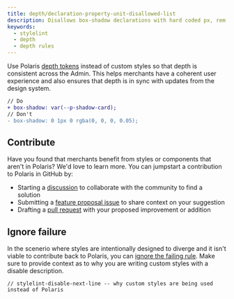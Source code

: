 ```yaml
---
title: depth/declaration-property-unit-disallowed-list
description: Disallows box-shadow declarations with hard coded px, rem, or em units
keywords:
  - stylelint
  - depth
  - depth rules
---
```


Use Polaris [depth tokens](/tokens/depth) instead of custom styles so that depth is consistent across the Admin. This helps merchants have a coherent user experience and also ensures that depth is in sync with updates from the design system.

```diff
// Do
+ box-shadow: var(--p-shadow-card);
// Don't
- box-shadow: 0 1px 0 rgba(0, 0, 0, 0.05);
```

## Contribute

Have you found that merchants benefit from styles or components that aren't in Polaris? We'd love to learn more. You can jumpstart a contribution to Polaris in GitHub by:

- Starting a [discussion](https://github.com/Shopify/polaris/discussions/6750) to collaborate with the community to find a solution
- Submitting a [feature proposal issue](https://github.com/Shopify/polaris/issues/new?assignees=&labels=Feature+request&template=FEATURE_REQUEST.md) to share context on your suggestion
- Drafting a [pull request](https://github.com/Shopify/polaris/pulls) with your proposed improvement or addition

## Ignore failure

In the scenerio where styles are intentionally designed to diverge and it isn't viable to contribute back to Polaris, you can [ignore the failing rule](https://stylelint.io/user-guide/ignore-code/#within-files). Make sure to provide context as to why you are writing custom styles with a disable description.

```
// stylelint-disable-next-line -- why custom styles are being used instead of Polaris
```
